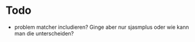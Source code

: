 # Todo
 
- problem matcher includieren? Ginge aber nur sjasmplus oder wie kann man die unterscheiden?
